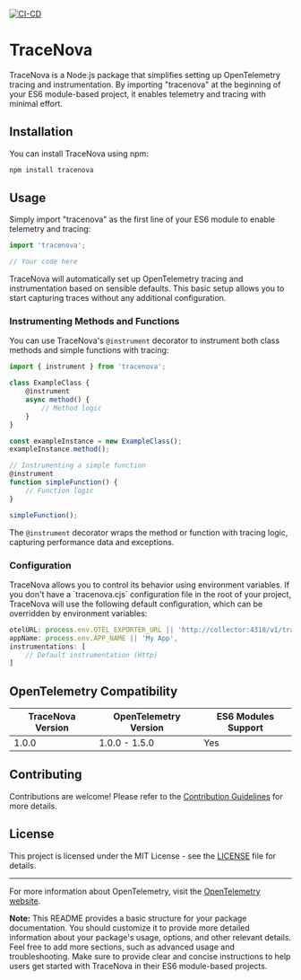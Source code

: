 [![CI-CD](https://github.com/yousafsyed/tracenova/actions/workflows/ci-cd-workflow.yaml/badge.svg)](https://github.com/yousafsyed/tracenova/actions/workflows/ci-cd-workflow.yaml)

# TraceNova

TraceNova is a Node.js package that simplifies setting up OpenTelemetry tracing and instrumentation. By importing "tracenova" at the beginning of your ES6 module-based project, it enables telemetry and tracing with minimal effort.

## Installation

You can install TraceNova using npm:

```bash
npm install tracenova
```

## Usage

Simply import "tracenova" as the first line of your ES6 module to enable telemetry and tracing:

```javascript
import 'tracenova';

// Your code here
```

TraceNova will automatically set up OpenTelemetry tracing and instrumentation based on sensible defaults. This basic setup allows you to start capturing traces without any additional configuration.

### Instrumenting Methods and Functions

You can use TraceNova's `@instrument` decorator to instrument both class methods and simple functions with tracing:

```javascript
import { instrument } from 'tracenova';

class ExampleClass {
    @instrument
    async method() {
        // Method logic
    }
}

const exampleInstance = new ExampleClass();
exampleInstance.method();

// Instrumenting a simple function
@instrument
function simpleFunction() {
    // Function logic
}

simpleFunction();
```

The `@instrument` decorator wraps the method or function with tracing logic, capturing performance data and exceptions.

### Configuration

TraceNova allows you to control its behavior using environment variables. If you don't have a \`tracenova.cjs\` configuration file in the root of your project, TraceNova will use the following default configuration, which can be overridden by environment variables:

```javascript
otelURL: process.env.OTEL_EXPORTER_URL || 'http://collector:4318/v1/traces',
appName: process.env.APP_NAME || 'My App',
instrumentations: [
    // Default instrumentation (Http)
]
```

## OpenTelemetry Compatibility

| TraceNova Version | OpenTelemetry Version | ES6 Modules Support |
| ----------------- | --------------------- | ------------------- |
| 1.0.0             | 1.0.0 - 1.5.0          | Yes                 |


## Contributing

Contributions are welcome! Please refer to the [Contribution Guidelines](CONTRIBUTING.md) for more details.

## License

This project is licensed under the MIT License - see the [LICENSE](LICENSE) file for details.

---

For more information about OpenTelemetry, visit the [OpenTelemetry website](https://opentelemetry.io/).

**Note:** This README provides a basic structure for your package documentation. You should customize it to provide more detailed information about your package's usage, options, and other relevant details. Feel free to add more sections, such as advanced usage and troubleshooting. Make sure to provide clear and concise instructions to help users get started with TraceNova in their ES6 module-based projects.
